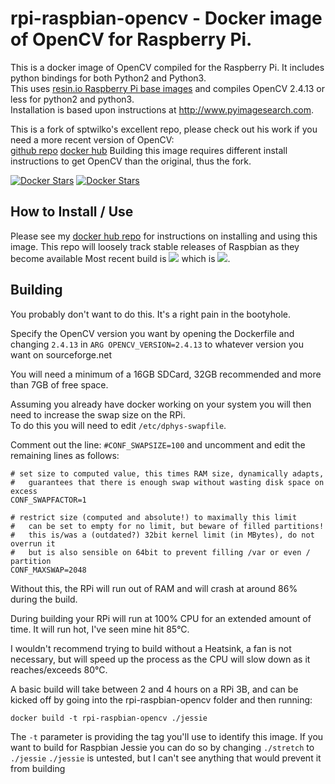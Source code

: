 # rpi-raspbian-opencv - Docker image of OpenCV for Raspberry Pi. #
This is a docker image of OpenCV compiled for the Raspberry Pi.  It includes python bindings for both Python2 and Python3.  
This uses [resin.io Raspberry Pi base images](https://docs.resin.io/reference/base-images/resin-base-images/) and compiles OpenCV 2.4.13 or less for python2 and python3.  
Installation is based upon instructions at http://www.pyimagesearch.com.

This is a fork of sptwilko's excellent repo, please check out his work if you need a more recent version of OpenCV:  
[github repo](https://github.com/sgtwilko/rpi-raspbian-opencv)
[docker hub](https://hub.docker.com/r/sgtwilko/rpi-raspbian-opencv/)
Building this image requires different install instructions to get OpenCV than the original, thus the fork.

[![Docker Stars](https://img.shields.io/docker/stars/cnrmck/rpi-raspbian-opencv2.4.13.svg)]() [![Docker Stars](https://img.shields.io/docker/pulls/cnrmck/rpi-raspbian-opencv2.4.13.svg)]()

## How to Install / Use ##
Please see my [docker hub repo](https://hub.docker.com/r/cnrmck/rpi-raspbian-opencv/) for instructions on installing and using this image. This repo will loosely track stable releases of Raspbian as they become available
Most recent build is [![](https://images.microbadger.com/badges/version/sgtwilko/rpi-raspbian-opencv.svg)](https://microbadger.com/images/cnrmck/rpi-raspbian-opencv2.4.13 "Get your own version badge on microbadger.com") which is [![](https://images.microbadger.com/badges/image/sgtwilko/rpi-raspbian-opencv.svg)](https://microbadger.com/images/cnrmck/rpi-raspbian-opencv2.4.13 "Get your own image badge on microbadger.com").


## Building ##
You probably don't want to do this. It's a right pain in the bootyhole.

Specify the OpenCV version you want by opening the Dockerfile and changing `2.4.13` in `ARG OPENCV_VERSION=2.4.13` to whatever version you want on sourceforge.net

You will need a minimum of a 16GB SDCard, 32GB recommended and more than 7GB of free space.

Assuming you already have docker working on your system you will then need to increase the swap size on the RPi.  
To do this you will need to edit `/etc/dphys-swapfile`.

Comment out the line:
`#CONF_SWAPSIZE=100`
and uncomment and edit the remaining lines as follows:

	# set size to computed value, this times RAM size, dynamically adapts,
	#   guarantees that there is enough swap without wasting disk space on excess
	CONF_SWAPFACTOR=1

	# restrict size (computed and absolute!) to maximally this limit
	#   can be set to empty for no limit, but beware of filled partitions!
	#   this is/was a (outdated?) 32bit kernel limit (in MBytes), do not overrun it
	#   but is also sensible on 64bit to prevent filling /var or even / partition
	CONF_MAXSWAP=2048

Without this, the RPi will run out of RAM and will crash at around 86% during the build.

During building your RPi will run at 100% CPU for an extended amount of time.  It will run hot, I've seen mine hit 85°C.

I wouldn't recommend trying to build without a Heatsink, a fan is not necessary, but will speed up the process as the CPU will slow down as it reaches/exceeds 80°C.

A basic build will take between 2 and 4 hours on a RPi 3B, and can be kicked off by going into the rpi-raspbian-opencv folder and then running:

	docker build -t rpi-raspbian-opencv ./jessie

The `-t` parameter is providing the tag you'll use to identify this image.
If you want to build for Raspbian Jessie you can do so by changing `./stretch` to `./jessie`
`./jessie` is untested, but I can't see anything that would prevent it from building

